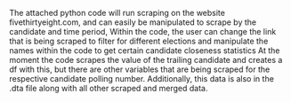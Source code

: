 The attached python code will run scraping on the website fivethirtyeight.com, and can easily be manipulated to scrape by the candidate and time period,
Within the code, the user can change the link that is being scraped to filter for different elections and manipulate the names within the code to get certain candidate closeness statistics
At the moment the code scrapes the value of the trailing candidate and creates a df with this, but there are other variables that are being scraped for the respective candidate polling number. 
Additionally, this data is also in the .dta file along with all other scraped and merged data.
